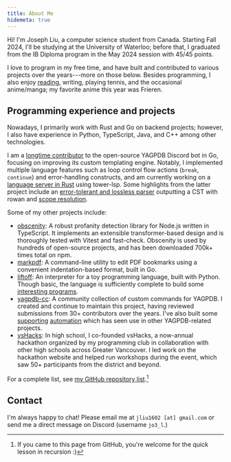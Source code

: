 ```yaml
---
title: About Me
hidemeta: true
---
```


Hi! I'm Joseph Liu, a computer science student from Canada. Starting Fall 2024, I'll be studying at
the University of Waterloo; before that, I graduated from the IB Diploma program in the May 2024
session with 45/45 points.

I love to program in my free time, and have built and contributed to various projects over the
years---more on those below. Besides programming, I also enjoy [reading](/reading-log), writing,
playing tennis, and the occasional anime/manga; my favorite anime this year was Frieren.

## Programming experience and projects

Nowadays, I primarily work with Rust and Go on backend projects; however, I also have experience in
Python, TypeScript, Java, and C++ among other technologies.

I am a [longtime contributor][yag-contributions] to the open-source YAGPDB Discord bot in Go,
focusing on improving its custom templating engine. Notably, I implemented multiple language
features such as loop control flow actions (`break`, `continue`) and error-handling constructs, and
am currently working on a [language server in Rust](https://github.com/jo3-l/yag-template-lsp) using
tower-lsp. Some highlights from the latter project include an [error-tolerant and lossless
parser][yag-template-syntax] outputting a CST with rowan and [scope resolution][scope].

[yag-contributions]: https://github.com/botlabs-gg/yagpdb/commits?author=jo3-l
[yag-template-syntax]: https://github.com/jo3-l/yag-template-lsp/tree/main/crates/yag-template-syntax
[scope]: https://github.com/jo3-l/yag-template-lsp/tree/main/crates/yag-template-analysis/src/scope

Some of my other projects include:

- [obscenity](https://github.com/jo3-l/obscenity): A robust profanity detection library for Node.js
  written in TypeScript. It implements an extensible transformer-based design and is thoroughly
  tested with Vitest and fast-check. Obscenity is used by hundreds of open-source projects, and has
  been downloaded 700k+ times total on npm.
- [markpdf](https://github.com/jo3-l/markpdf): A command-line utility to edit PDF bookmarks using a
  convenient indentation-based format, built in Go.
- [liftoff](https://github.com/jo3-l/liftoff): An interpreter for a toy programming language, built
  with Python. Though basic, the language is sufficiently complete to build some [interesting programs](https://github.com/jo3-l/liftoff/blob/main/examples/ccc21j5.rk).
- [yagpdb-cc](https://github.com/yagpdb-cc/yagpdb-cc): A community collection of custom commands for
  YAGPDB. I created and continue to maintain this project, having reviewed submissions from 30+
  contributors over the years. I've also built some
  [supporting](https://github.com/jo3-l/yagfuncdata)
  [automation](https://github.com/jo3-l/action-check-yag-tmpl-syntax) which has seen use in other
  YAGPDB-related projects.
- [vsHacks](https://vshacks.github.io/): In high school, I co-founded vsHacks, a now-annual
  hackathon organized by my programming club in collaboration with other high schools across Greater
  Vancouver. I led work on the hackathon website and helped run workshops during the event, which
  saw 50+ participants from the district and beyond.

For a complete list, see [my GitHub repository list](https://github.com/jo3-l/).[^1]

## Contact

I'm always happy to chat! Please email me at `jliu1602 [at] gmail.com` or send me a direct message
on Discord (username `jo3_l`.)

[^1]: If you came to this page from GitHub, you're welcome for the quick lesson in recursion :)
